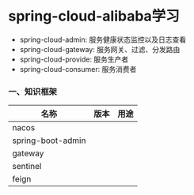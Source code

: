 # spring-cloud-alibaba学习

- spring-cloud-admin: 服务健康状态监控以及日志查看
- spring-cloud-gateway: 服务网关、过滤、分发路由
- spring-cloud-provide: 服务生产者
- spring-cloud-consumer: 服务消费者

### 一、知识框架

名称 | 版本 | 用途
---|---|---
nacos | | 
spring-boot-admin | |
gateway ||
sentinel ||
feign||


